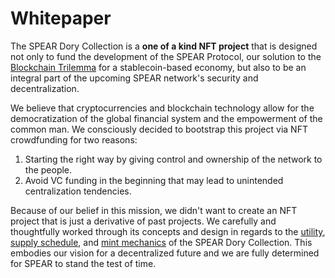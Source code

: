 # Whitepaper

The SPEAR Dory Collection is a **one of a kind NFT project** that is designed not only to fund the development of the SPEAR Protocol, our solution to the [Blockchain Trilemma](https://www.ledger.com/academy/what-is-the-blockchain-trilemma) for a stablecoin-based economy, but also to be an integral part of the upcoming SPEAR network's security and decentralization.

We believe that cryptocurrencies and blockchain technology allow for the democratization of the global financial system and the empowerment of the common man. We consciously decided to bootstrap this project via NFT crowdfunding for two reasons:

1. Starting the right way by giving control and ownership of the network to the people.
2. Avoid VC funding in the beginning that may lead to unintended centralization tendencies.

Because of our belief in this mission, we didn't want to create an NFT project that is just a derivative of past projects. We carefully and thoughtfully worked through its concepts and design in regards to the [utility](https://docs.spear.technology/spear-dory-nft/whitepaper/nft-utility), [supply schedule](https://docs.spear.technology/spear-dory-nft/whitepaper/supply-schedule), and [mint mechanics](https://docs.spear.technology/spear-dory-nft/whitepaper/mint-mechanics) of the SPEAR Dory Collection. This embodies our vision for a decentralized future and we are fully determined for SPEAR to stand the test of time.
